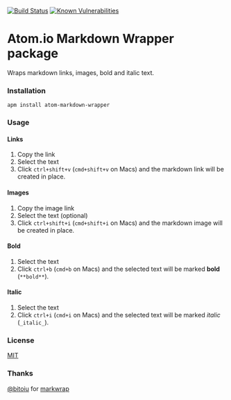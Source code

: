 [![Build Status](https://travis-ci.org/stoe/atom-markdown-wrapper.svg?branch=master)](https://travis-ci.org/stoe/atom-markdown-wrapper) [![Known Vulnerabilities](https://snyk.io/test/github/stoe/atom-markdown-wrapper/baeed3d4bc71137dcb28bdf0cca4a9f781cf8d6c/badge.svg)](https://snyk.io/test/github/stoe/atom-markdown-wrapper/baeed3d4bc71137dcb28bdf0cca4a9f781cf8d6c)

# Atom.io Markdown Wrapper package

Wraps markdown links, images, bold and italic text.


### Installation

```
apm install atom-markdown-wrapper
```


### Usage

#### Links

1. Copy the link
2. Select the text
3. Click `ctrl+shift+v` (`cmd+shift+v` on Macs) and the markdown link will be created in place.


#### Images

1. Copy the image link
2. Select the text (optional)
3. Click `ctrl+shift+i` (`cmd+shift+i` on Macs) and the markdown image will be created in place.


#### Bold

1. Select the text
2. Click `ctrl+b` (`cmd+b` on Macs) and the selected text will be marked **bold** (`**bold**`).


#### Italic

1. Select the text
2. Click `ctrl+i` (`cmd+i` on Macs) and the selected text will be marked _italic_ (`_italic_`).


### License

[MIT](./LICENSE)


### Thanks

[@bitoiu](https://github.com/bitoiu) for [markwrap](https://github.com/bitoiu/markwrap)
